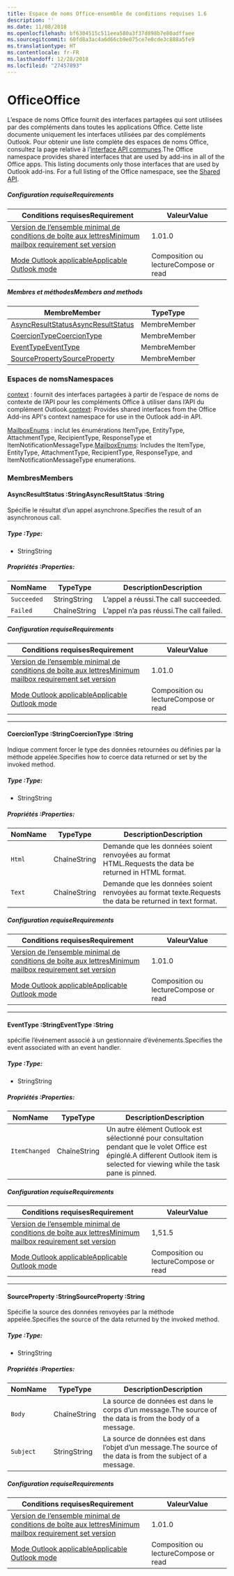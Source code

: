 ```yaml
---
title: Espace de noms Office-ensemble de conditions requises 1.6
description: ''
ms.date: 11/08/2018
ms.openlocfilehash: bf6304515c511eea580a3f37d898b7e80adffaee
ms.sourcegitcommit: 60fd8a3ac4a6d66cb9e075ce7e0cde3c888a5fe9
ms.translationtype: HT
ms.contentlocale: fr-FR
ms.lasthandoff: 12/28/2018
ms.locfileid: "27457893"
---
```

# <a name="office"></a><span data-ttu-id="65aec-102">Office</span><span class="sxs-lookup"><span data-stu-id="65aec-102">Office</span></span>

<span data-ttu-id="65aec-p101">L’espace de noms Office fournit des interfaces partagées qui sont utilisées par des compléments dans toutes les applications Office. Cette liste documente uniquement les interfaces utilisées par des compléments Outlook. Pour obtenir une liste complète des espaces de noms Office, consultez la page relative à l’[interface API communes](/javascript/api/office).</span><span class="sxs-lookup"><span data-stu-id="65aec-p101">The Office namespace provides shared interfaces that are used by add-ins in all of the Office apps. This listing documents only those interfaces that are used by Outlook add-ins. For a full listing of the Office namespace, see the [Shared API](/javascript/api/office).</span></span>

##### <a name="requirements"></a><span data-ttu-id="65aec-105">Configuration requise</span><span class="sxs-lookup"><span data-stu-id="65aec-105">Requirements</span></span>

|<span data-ttu-id="65aec-106">Conditions requises</span><span class="sxs-lookup"><span data-stu-id="65aec-106">Requirement</span></span>| <span data-ttu-id="65aec-107">Valeur</span><span class="sxs-lookup"><span data-stu-id="65aec-107">Value</span></span>|
|---|---|
|[<span data-ttu-id="65aec-108">Version de l’ensemble minimal de conditions de boîte aux lettres</span><span class="sxs-lookup"><span data-stu-id="65aec-108">Minimum mailbox requirement set version</span></span>](/office/dev/add-ins/reference/requirement-sets/outlook-api-requirement-sets)| <span data-ttu-id="65aec-109">1.0</span><span class="sxs-lookup"><span data-stu-id="65aec-109">1.0</span></span>|
|[<span data-ttu-id="65aec-110">Mode Outlook applicable</span><span class="sxs-lookup"><span data-stu-id="65aec-110">Applicable Outlook mode</span></span>](https://docs.microsoft.com/outlook/add-ins/#extension-points)| <span data-ttu-id="65aec-111">Composition ou lecture</span><span class="sxs-lookup"><span data-stu-id="65aec-111">Compose or read</span></span>|

##### <a name="members-and-methods"></a><span data-ttu-id="65aec-112">Membres et méthodes</span><span class="sxs-lookup"><span data-stu-id="65aec-112">Members and methods</span></span>

| <span data-ttu-id="65aec-113">Membre</span><span class="sxs-lookup"><span data-stu-id="65aec-113">Member</span></span> | <span data-ttu-id="65aec-114">Type</span><span class="sxs-lookup"><span data-stu-id="65aec-114">Type</span></span> |
|--------|------|
| [<span data-ttu-id="65aec-115">AsyncResultStatus</span><span class="sxs-lookup"><span data-stu-id="65aec-115">AsyncResultStatus</span></span>](#asyncresultstatus-string) | <span data-ttu-id="65aec-116">Membre</span><span class="sxs-lookup"><span data-stu-id="65aec-116">Member</span></span> |
| [<span data-ttu-id="65aec-117">CoercionType</span><span class="sxs-lookup"><span data-stu-id="65aec-117">CoercionType</span></span>](#coerciontype-string) | <span data-ttu-id="65aec-118">Membre</span><span class="sxs-lookup"><span data-stu-id="65aec-118">Member</span></span> |
| [<span data-ttu-id="65aec-119">EventType</span><span class="sxs-lookup"><span data-stu-id="65aec-119">EventType</span></span>](#eventtype-string) | <span data-ttu-id="65aec-120">Membre</span><span class="sxs-lookup"><span data-stu-id="65aec-120">Member</span></span> |
| [<span data-ttu-id="65aec-121">SourceProperty</span><span class="sxs-lookup"><span data-stu-id="65aec-121">SourceProperty</span></span>](#sourceproperty-string) | <span data-ttu-id="65aec-122">Membre</span><span class="sxs-lookup"><span data-stu-id="65aec-122">Member</span></span> |

### <a name="namespaces"></a><span data-ttu-id="65aec-123">Espaces de noms</span><span class="sxs-lookup"><span data-stu-id="65aec-123">Namespaces</span></span>

<span data-ttu-id="65aec-124">[context](office.context.md) : fournit des interfaces partagées à partir de l’espace de noms de contexte de l’API pour les compléments Office à utiliser dans l’API du complément Outlook.</span><span class="sxs-lookup"><span data-stu-id="65aec-124">[context](office.context.md): Provides shared interfaces from the Office Add-ins API's context namespace for use in the Outlook add-in API.</span></span>

<span data-ttu-id="65aec-125">[MailboxEnums](/javascript/api/outlook/office.mailboxenums.attachmenttype) : inclut les énumérations ItemType, EntityType, AttachmentType, RecipientType, ResponseType et ItemNotificationMessageType.</span><span class="sxs-lookup"><span data-stu-id="65aec-125">[MailboxEnums](/javascript/api/outlook/office.mailboxenums.attachmenttype): Includes the ItemType, EntityType, AttachmentType, RecipientType, ResponseType, and ItemNotificationMessageType enumerations.</span></span>

### <a name="members"></a><span data-ttu-id="65aec-126">Membres</span><span class="sxs-lookup"><span data-stu-id="65aec-126">Members</span></span>

####  <a name="asyncresultstatus-string"></a><span data-ttu-id="65aec-127">AsyncResultStatus :String</span><span class="sxs-lookup"><span data-stu-id="65aec-127">AsyncResultStatus :String</span></span>

<span data-ttu-id="65aec-128">Spécifie le résultat d’un appel asynchrone.</span><span class="sxs-lookup"><span data-stu-id="65aec-128">Specifies the result of an asynchronous call.</span></span>

##### <a name="type"></a><span data-ttu-id="65aec-129">Type :</span><span class="sxs-lookup"><span data-stu-id="65aec-129">Type:</span></span>

*   <span data-ttu-id="65aec-130">String</span><span class="sxs-lookup"><span data-stu-id="65aec-130">String</span></span>

##### <a name="properties"></a><span data-ttu-id="65aec-131">Propriétés :</span><span class="sxs-lookup"><span data-stu-id="65aec-131">Properties:</span></span>

|<span data-ttu-id="65aec-132">Nom</span><span class="sxs-lookup"><span data-stu-id="65aec-132">Name</span></span>| <span data-ttu-id="65aec-133">Type</span><span class="sxs-lookup"><span data-stu-id="65aec-133">Type</span></span>| <span data-ttu-id="65aec-134">Description</span><span class="sxs-lookup"><span data-stu-id="65aec-134">Description</span></span>|
|---|---|---|
|`Succeeded`| <span data-ttu-id="65aec-135">String</span><span class="sxs-lookup"><span data-stu-id="65aec-135">String</span></span>|<span data-ttu-id="65aec-136">L’appel a réussi.</span><span class="sxs-lookup"><span data-stu-id="65aec-136">The call succeeded.</span></span>|
|`Failed`| <span data-ttu-id="65aec-137">Chaîne</span><span class="sxs-lookup"><span data-stu-id="65aec-137">String</span></span>|<span data-ttu-id="65aec-138">L’appel n’a pas réussi.</span><span class="sxs-lookup"><span data-stu-id="65aec-138">The call failed.</span></span>|

##### <a name="requirements"></a><span data-ttu-id="65aec-139">Configuration requise</span><span class="sxs-lookup"><span data-stu-id="65aec-139">Requirements</span></span>

|<span data-ttu-id="65aec-140">Conditions requises</span><span class="sxs-lookup"><span data-stu-id="65aec-140">Requirement</span></span>| <span data-ttu-id="65aec-141">Valeur</span><span class="sxs-lookup"><span data-stu-id="65aec-141">Value</span></span>|
|---|---|
|[<span data-ttu-id="65aec-142">Version de l’ensemble minimal de conditions de boîte aux lettres</span><span class="sxs-lookup"><span data-stu-id="65aec-142">Minimum mailbox requirement set version</span></span>](/office/dev/add-ins/reference/requirement-sets/outlook-api-requirement-sets)| <span data-ttu-id="65aec-143">1.0</span><span class="sxs-lookup"><span data-stu-id="65aec-143">1.0</span></span>|
|[<span data-ttu-id="65aec-144">Mode Outlook applicable</span><span class="sxs-lookup"><span data-stu-id="65aec-144">Applicable Outlook mode</span></span>](https://docs.microsoft.com/outlook/add-ins/#extension-points)| <span data-ttu-id="65aec-145">Composition ou lecture</span><span class="sxs-lookup"><span data-stu-id="65aec-145">Compose or read</span></span>|

---

####  <a name="coerciontype-string"></a><span data-ttu-id="65aec-146">CoercionType :String</span><span class="sxs-lookup"><span data-stu-id="65aec-146">CoercionType :String</span></span>

<span data-ttu-id="65aec-147">Indique comment forcer le type des données retournées ou définies par la méthode appelée.</span><span class="sxs-lookup"><span data-stu-id="65aec-147">Specifies how to coerce data returned or set by the invoked method.</span></span>

##### <a name="type"></a><span data-ttu-id="65aec-148">Type :</span><span class="sxs-lookup"><span data-stu-id="65aec-148">Type:</span></span>

*   <span data-ttu-id="65aec-149">String</span><span class="sxs-lookup"><span data-stu-id="65aec-149">String</span></span>

##### <a name="properties"></a><span data-ttu-id="65aec-150">Propriétés :</span><span class="sxs-lookup"><span data-stu-id="65aec-150">Properties:</span></span>

|<span data-ttu-id="65aec-151">Nom</span><span class="sxs-lookup"><span data-stu-id="65aec-151">Name</span></span>| <span data-ttu-id="65aec-152">Type</span><span class="sxs-lookup"><span data-stu-id="65aec-152">Type</span></span>| <span data-ttu-id="65aec-153">Description</span><span class="sxs-lookup"><span data-stu-id="65aec-153">Description</span></span>|
|---|---|---|
|`Html`| <span data-ttu-id="65aec-154">Chaîne</span><span class="sxs-lookup"><span data-stu-id="65aec-154">String</span></span>|<span data-ttu-id="65aec-155">Demande que les données soient renvoyées au format HTML.</span><span class="sxs-lookup"><span data-stu-id="65aec-155">Requests the data be returned in HTML format.</span></span>|
|`Text`| <span data-ttu-id="65aec-156">Chaîne</span><span class="sxs-lookup"><span data-stu-id="65aec-156">String</span></span>|<span data-ttu-id="65aec-157">Demande que les données soient renvoyées au format texte.</span><span class="sxs-lookup"><span data-stu-id="65aec-157">Requests the data be returned in text format.</span></span>|

##### <a name="requirements"></a><span data-ttu-id="65aec-158">Configuration requise</span><span class="sxs-lookup"><span data-stu-id="65aec-158">Requirements</span></span>

|<span data-ttu-id="65aec-159">Conditions requises</span><span class="sxs-lookup"><span data-stu-id="65aec-159">Requirement</span></span>| <span data-ttu-id="65aec-160">Valeur</span><span class="sxs-lookup"><span data-stu-id="65aec-160">Value</span></span>|
|---|---|
|[<span data-ttu-id="65aec-161">Version de l’ensemble minimal de conditions de boîte aux lettres</span><span class="sxs-lookup"><span data-stu-id="65aec-161">Minimum mailbox requirement set version</span></span>](/office/dev/add-ins/reference/requirement-sets/outlook-api-requirement-sets)| <span data-ttu-id="65aec-162">1.0</span><span class="sxs-lookup"><span data-stu-id="65aec-162">1.0</span></span>|
|[<span data-ttu-id="65aec-163">Mode Outlook applicable</span><span class="sxs-lookup"><span data-stu-id="65aec-163">Applicable Outlook mode</span></span>](https://docs.microsoft.com/outlook/add-ins/#extension-points)| <span data-ttu-id="65aec-164">Composition ou lecture</span><span class="sxs-lookup"><span data-stu-id="65aec-164">Compose or read</span></span>|

---

####  <a name="eventtype-string"></a><span data-ttu-id="65aec-165">EventType :String</span><span class="sxs-lookup"><span data-stu-id="65aec-165">EventType :String</span></span>

<span data-ttu-id="65aec-166">spécifie l’événement associé à un gestionnaire d’événements.</span><span class="sxs-lookup"><span data-stu-id="65aec-166">Specifies the event associated with an event handler.</span></span>

##### <a name="type"></a><span data-ttu-id="65aec-167">Type :</span><span class="sxs-lookup"><span data-stu-id="65aec-167">Type:</span></span>

*   <span data-ttu-id="65aec-168">String</span><span class="sxs-lookup"><span data-stu-id="65aec-168">String</span></span>

##### <a name="properties"></a><span data-ttu-id="65aec-169">Propriétés :</span><span class="sxs-lookup"><span data-stu-id="65aec-169">Properties:</span></span>

| <span data-ttu-id="65aec-170">Nom</span><span class="sxs-lookup"><span data-stu-id="65aec-170">Name</span></span> | <span data-ttu-id="65aec-171">Type</span><span class="sxs-lookup"><span data-stu-id="65aec-171">Type</span></span> | <span data-ttu-id="65aec-172">Description</span><span class="sxs-lookup"><span data-stu-id="65aec-172">Description</span></span> |
|---|---|---|
|`ItemChanged`| <span data-ttu-id="65aec-173">Chaîne</span><span class="sxs-lookup"><span data-stu-id="65aec-173">String</span></span> | <span data-ttu-id="65aec-174">Un autre élément Outlook est sélectionné pour consultation pendant que le volet Office est épinglé.</span><span class="sxs-lookup"><span data-stu-id="65aec-174">A different Outlook item is selected for viewing while the task pane is pinned.</span></span> |

##### <a name="requirements"></a><span data-ttu-id="65aec-175">Configuration requise</span><span class="sxs-lookup"><span data-stu-id="65aec-175">Requirements</span></span>

|<span data-ttu-id="65aec-176">Conditions requises</span><span class="sxs-lookup"><span data-stu-id="65aec-176">Requirement</span></span>| <span data-ttu-id="65aec-177">Valeur</span><span class="sxs-lookup"><span data-stu-id="65aec-177">Value</span></span>|
|---|---|
|[<span data-ttu-id="65aec-178">Version de l’ensemble minimal de conditions de boîte aux lettres</span><span class="sxs-lookup"><span data-stu-id="65aec-178">Minimum mailbox requirement set version</span></span>](/office/dev/add-ins/reference/requirement-sets/outlook-api-requirement-sets)| <span data-ttu-id="65aec-179">1,5</span><span class="sxs-lookup"><span data-stu-id="65aec-179">1.5</span></span> |
|[<span data-ttu-id="65aec-180">Mode Outlook applicable</span><span class="sxs-lookup"><span data-stu-id="65aec-180">Applicable Outlook mode</span></span>](https://docs.microsoft.com/outlook/add-ins/#extension-points)| <span data-ttu-id="65aec-181">Composition ou lecture</span><span class="sxs-lookup"><span data-stu-id="65aec-181">Compose or read</span></span> |

---

####  <a name="sourceproperty-string"></a><span data-ttu-id="65aec-182">SourceProperty :String</span><span class="sxs-lookup"><span data-stu-id="65aec-182">SourceProperty :String</span></span>

<span data-ttu-id="65aec-183">Spécifie la source des données renvoyées par la méthode appelée.</span><span class="sxs-lookup"><span data-stu-id="65aec-183">Specifies the source of the data returned by the invoked method.</span></span>

##### <a name="type"></a><span data-ttu-id="65aec-184">Type :</span><span class="sxs-lookup"><span data-stu-id="65aec-184">Type:</span></span>

*   <span data-ttu-id="65aec-185">String</span><span class="sxs-lookup"><span data-stu-id="65aec-185">String</span></span>

##### <a name="properties"></a><span data-ttu-id="65aec-186">Propriétés :</span><span class="sxs-lookup"><span data-stu-id="65aec-186">Properties:</span></span>

|<span data-ttu-id="65aec-187">Nom</span><span class="sxs-lookup"><span data-stu-id="65aec-187">Name</span></span>| <span data-ttu-id="65aec-188">Type</span><span class="sxs-lookup"><span data-stu-id="65aec-188">Type</span></span>| <span data-ttu-id="65aec-189">Description</span><span class="sxs-lookup"><span data-stu-id="65aec-189">Description</span></span>|
|---|---|---|
|`Body`| <span data-ttu-id="65aec-190">Chaîne</span><span class="sxs-lookup"><span data-stu-id="65aec-190">String</span></span>|<span data-ttu-id="65aec-191">La source de données est dans le corps d’un message.</span><span class="sxs-lookup"><span data-stu-id="65aec-191">The source of the data is from the body of a message.</span></span>|
|`Subject`| <span data-ttu-id="65aec-192">String</span><span class="sxs-lookup"><span data-stu-id="65aec-192">String</span></span>|<span data-ttu-id="65aec-193">La source de données est dans l’objet d’un message.</span><span class="sxs-lookup"><span data-stu-id="65aec-193">The source of the data is from the subject of a message.</span></span>|

##### <a name="requirements"></a><span data-ttu-id="65aec-194">Configuration requise</span><span class="sxs-lookup"><span data-stu-id="65aec-194">Requirements</span></span>

|<span data-ttu-id="65aec-195">Conditions requises</span><span class="sxs-lookup"><span data-stu-id="65aec-195">Requirement</span></span>| <span data-ttu-id="65aec-196">Valeur</span><span class="sxs-lookup"><span data-stu-id="65aec-196">Value</span></span>|
|---|---|
|[<span data-ttu-id="65aec-197">Version de l’ensemble minimal de conditions de boîte aux lettres</span><span class="sxs-lookup"><span data-stu-id="65aec-197">Minimum mailbox requirement set version</span></span>](/office/dev/add-ins/reference/requirement-sets/outlook-api-requirement-sets)| <span data-ttu-id="65aec-198">1.0</span><span class="sxs-lookup"><span data-stu-id="65aec-198">1.0</span></span>|
|[<span data-ttu-id="65aec-199">Mode Outlook applicable</span><span class="sxs-lookup"><span data-stu-id="65aec-199">Applicable Outlook mode</span></span>](https://docs.microsoft.com/outlook/add-ins/#extension-points)| <span data-ttu-id="65aec-200">Composition ou lecture</span><span class="sxs-lookup"><span data-stu-id="65aec-200">Compose or read</span></span>|